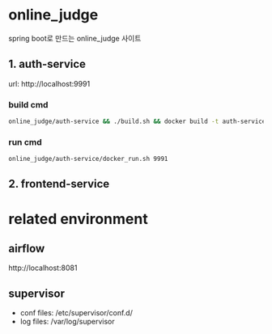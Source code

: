 # online_judge
spring boot로 만드는 online_judge 사이트

## 1. auth-service
url: http://localhost:9991
### build cmd
```bash
online_judge/auth-service && ./build.sh && docker build -t auth-service .
```
### run cmd
```bash
online_judge/auth-service/docker_run.sh 9991
```


## 2. frontend-service

# related environment
## airflow
http://localhost:8081

## supervisor
* conf files: /etc/supervisor/conf.d/
* log files: /var/log/supervisor

